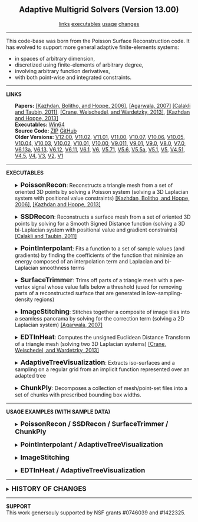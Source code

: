 <center><h2>Adaptive Multigrid Solvers (Version 13.00)</h2></center>
<center>
<a href="#LINKS">links</a>
<a href="#EXECUTABLES">executables</a>
<a href="#USAGE">usage</a>
<a href="#CHANGES">changes</a>
<!--
<a href="#SUPPORT">support</a>
-->
</center>
<hr>
This code-base was born from the Poisson Surface Reconstruction code. It has evolved to support more general adaptive finite-elements systems:
<UL>
<LI> in spaces of arbitrary dimension,
<LI> discretized using finite-elements of arbitrary degree,
<LI> involving arbitrary function derivatives,
<LI> with both point-wise and integrated constraints.
</UL>
<hr>
<a name="LINKS"><b>LINKS</b></a><br>
<ul>
<b>Papers:</b>
<a href="http://www.cs.jhu.edu/~misha/MyPapers/SGP06.pdf">[Kazhdan, Bolitho, and Hoppe, 2006]</a>,
<a href="http://www.agarwala.org/efficient_gdc/">[Agarwala, 2007]</A>
<a href="http://mesh.brown.edu/ssd/paper.html">[Calakli and Taubin, 2011]</a>,
<A HREF="https://www.cs.cmu.edu/~kmcrane/Projects/HeatMethod/">[Crane, Weischedel, and Wardetzky, 2013]</a>,
<a href="http://www.cs.jhu.edu/~misha/MyPapers/ToG13.pdf">[Kazhdan and Hoppe, 2013]</a>
<br>
<b>Executables: </b>
<a href="http://www.cs.jhu.edu/~misha/Code/PoissonRecon/Version13.00/AdaptiveSolvers.x64.zip">Win64</a><br>
<b>Source Code:</b>
<a href="http://www.cs.jhu.edu/~misha/Code/PoissonRecon/Version13.00/AdaptiveSolvers.zip">ZIP</a> <a href="https://github.com/mkazhdan/PoissonRecon">GitHub</a><br>
<b>Older Versions:</b>
<a href="http://www.cs.jhu.edu/~misha/Code/PoissonRecon/Version12.00/">V12.00</a>,
<a href="http://www.cs.jhu.edu/~misha/Code/PoissonRecon/Version11.02/">V11.02</a>,
<a href="http://www.cs.jhu.edu/~misha/Code/PoissonRecon/Version11.01/">V11.01</a>,
<a href="http://www.cs.jhu.edu/~misha/Code/PoissonRecon/Version11.00/">V11.00</a>,
<a href="http://www.cs.jhu.edu/~misha/Code/PoissonRecon/Version10.07/">V10.07</a>,
<a href="http://www.cs.jhu.edu/~misha/Code/PoissonRecon/Version10.06/">V10.06</a>,
<a href="http://www.cs.jhu.edu/~misha/Code/PoissonRecon/Version10.05/">V10.05</a>,
<a href="http://www.cs.jhu.edu/~misha/Code/PoissonRecon/Version10.04/">V10.04</a>,
<a href="http://www.cs.jhu.edu/~misha/Code/PoissonRecon/Version10.03/">V10.03</a>,
<a href="http://www.cs.jhu.edu/~misha/Code/PoissonRecon/Version10.02/">V10.02</a>,
<a href="http://www.cs.jhu.edu/~misha/Code/PoissonRecon/Version10.01/">V10.01</a>,
<a href="http://www.cs.jhu.edu/~misha/Code/PoissonRecon/Version10.00/">V10.00</a>,
<a href="http://www.cs.jhu.edu/~misha/Code/PoissonRecon/Version9.011/">V9.011</a>,
<a href="http://www.cs.jhu.edu/~misha/Code/PoissonRecon/Version9.01/">V9.01</a>,
<a href="http://www.cs.jhu.edu/~misha/Code/PoissonRecon/Version9.0/">V9.0</a>,
<a href="http://www.cs.jhu.edu/~misha/Code/PoissonRecon/Version8.0/">V8.0</a>,
<a href="http://www.cs.jhu.edu/~misha/Code/PoissonRecon/Version7.0/">V7.0</a>,
<a href="http://www.cs.jhu.edu/~misha/Code/PoissonRecon/Version6.13a/">V6.13a</a>,
<a href="http://www.cs.jhu.edu/~misha/Code/PoissonRecon/Version6.13/">V6.13</a>,
<a href="http://www.cs.jhu.edu/~misha/Code/PoissonRecon/Version6.12/">V6.12</a>,
<a href="http://www.cs.jhu.edu/~misha/Code/PoissonRecon/Version6.11/">V6.11</a>,
<a href="http://www.cs.jhu.edu/~misha/Code/PoissonRecon/Version6.1/">V6.1</a>,
<a href="http://www.cs.jhu.edu/~misha/Code/PoissonRecon/Version6/">V6</a>,
<a href="http://www.cs.jhu.edu/~misha/Code/PoissonRecon/Version5.71/">V5.71</a>,
<a href="http://www.cs.jhu.edu/~misha/Code/PoissonRecon/Version5.6/">V5.6</a>,
<a href="http://www.cs.jhu.edu/~misha/Code/PoissonRecon/Version5.5a/">V5.5a</a>,
<a href="http://www.cs.jhu.edu/~misha/Code/PoissonRecon/Version5.1/">V5.1</a>,
<a href="http://www.cs.jhu.edu/~misha/Code/PoissonRecon/Version5/">V5</a>,
<a href="http://www.cs.jhu.edu/~misha/Code/PoissonRecon/Version4.51/">V4.51</a>,
<a href="http://www.cs.jhu.edu/~misha/Code/PoissonRecon/Version4.5/">V4.5</a>,
<a href="http://www.cs.jhu.edu/~misha/Code/PoissonRecon/Version4/">V4</a>,
<a href="http://www.cs.jhu.edu/~misha/Code/PoissonRecon/Version3/">V3</a>,
<a href="http://www.cs.jhu.edu/~misha/Code/PoissonRecon/Version2/">V2</a>,
<a href="http://www.cs.jhu.edu/~misha/Code/PoissonRecon/Version1/">V1</a>
</ul>
<hr>
<a name="EXECUTABLES"><b>EXECUTABLES</b></a><br>
<ul>
<dl>
<DETAILS>
<SUMMARY>
<font size="+1"><b>PoissonRecon</b></font>:
Reconstructs a triangle mesh from a set of oriented 3D points by solving a Poisson system (solving a 3D Laplacian system with positional value constraints) <a href="http://www.cs.jhu.edu/~misha/MyPapers/SGP06.pdf">[Kazhdan, Bolitho, and Hoppe, 2006]</a>,
<a href="http://www.cs.jhu.edu/~misha/MyPapers/ToG13.pdf">[Kazhdan and Hoppe, 2013]</a>
</SUMMARY>
<dt><b>--in</b> &lt;<i>input points</i>&gt;
</dt><dd> This string is the name of the file from which the point set will be read.<br>
If the file extension is <i>.ply</i>, the file should be in
<a href="http://www.cc.gatech.edu/projects/large_models/ply.html">PLY</a> format, giving the list of oriented
vertices with the x-, y-, and z-coordinates of the positions encoded by the properties <i>x</i>, <i>y</i>, and
<i>z</i> and the x-, y-, and z-coordinates of the normals encoded by the properties <i>nx</i>, <i>ny</i>, and
<i>nz</i> .<br>
If the file extension is <i>.bnpts</i>, the file should be a binary file, consisting of blocks of 6 32-bit
floats: x-, y-, and z-coordinates of the point's position, followed by the x-, y-, and z-coordinates
of the point's normal. (No information about the number of oriented point samples should be specified.)<br>
Otherwise, the file should be an ascii file with groups of 6,
white space delimited, numbers: x-, y-, and z-coordinates of the point's position, followed
by the x-, y- and z-coordinates of the point's normal. (No information about the number of oriented point samples should be specified.)<br> 
</dd>

<dt>[<b>--envelope</b> &lt;<i>constraint envelope</i>&gt;]
</dt><dd> This string is the name of the file from which the constraint envelope will be read.<br>
The file should be a water-tight triangle mesh in
<a href="http://www.cc.gatech.edu/projects/large_models/ply.html">PLY</a> format, oriented so that the normals are pointing
in the direction that should be outside of the reconstructed surface.<br>

</dd><dt>[<b>--out</b> &lt;<i>output triangle mesh</i>&gt;]
</dt><dd> This string is the name of the file to which the triangle mesh will be written. 
The file is written in <a href="http://www.cc.gatech.edu/projects/large_models/ply.html">PLY</a> format.

</dd><dt>[<b>--tree</b> &lt;<i>output octree and coefficients</i>&gt;]
</dt><dd> This string is the name of the file to which the the octree and solution coefficients are to be written.

</dd><dt>[<b>--grid</b> &lt;<i>output grid</i>&gt;]
</dt><dd> This string is the name of the file to which the sampled implicit function will be written.
The file is written out in binary, with the first 4 bytes corresponding to the (integer) sampling resolution, 2^<i>d</i>,
and the next 4 x 2^<i>d</i> x 2^<i>d</i> x ... bytes corresponding to the (single precision) floating point values
of the implicit function.

</dd><dt>[<b>--degree</b> &lt;<i>B-spline degree</i>&gt;]
</dt><dd> This integer specifies the degree of the B-spline that is to be used to define the finite elements system.
Larger degrees support higher order approximations, but come at the cost of denser system matrices (incurring a cost in both space and time).<br>
The default value for this parameter is 2.

</dd><dt>[<b>--bType</b> &lt;<i>boundary type</i>&gt;]
</dt><dd> This integer specifies the boundary type for the finite elements. Valid values are:
<ul>
<li> <b>1</b>: Free boundary constraints
</li><li> <b>2</b>: Dirichlet boundary constraints
</li><li> <b>3</b>: Neumann boundary constraints
</li></ul>
The default value for this parameter is 3 (Neumann).

</dd><dt>[<b>--depth</b> &lt;<i>reconstruction depth</i>&gt;]
</dt><dd> This integer is the maximum depth of the tree that will be used for surface reconstruction.
Running at depth <i>d</i> corresponds to solving on a grid whose resolution is no larger than
2^<i>d</i> x 2^<i>d</i> x ... Note that since the reconstructor adapts the octree to the
sampling density, the specified reconstruction depth is only an upper bound.<br>
The default value for this parameter is 8.

</dd><dt>[<b>--width</b> &lt;<i>finest cell width</i>&gt;]
</dt><dd> This floating point value specifies the target width of the finest level octree cells.<br>
This parameter is ignored if the <B>--depth</B> is also specified.

</dd><dt>[<b>--scale</b> &lt;<i>scale factor</i>&gt;]
</dt><dd> This floating point value specifies the ratio between the diameter of the cube used for reconstruction
and the diameter of the samples' bounding cube.<br>
The default value is 1.1.

</dd><dt>[<b>--samplesPerNode</b> &lt;<i>minimum number of samples</i>&gt;]
</dt><dd> This floating point value specifies the minimum number of sample points that should fall within an
octree node as the octree construction is adapted to sampling density. For noise-free samples, small values
in the range [1.0 - 5.0] can be used. For more noisy samples, larger values in the range [15.0 - 20.0] may
be needed to provide a smoother, noise-reduced, reconstruction.<br>
The default value is 1.0.

</dd><dt>[<b>--pointWeight</b> &lt;<i>interpolation weight</i>&gt;]
</dt><dd> This floating point value specifies the importance that interpolation of the point samples
is given in the formulation of the screened Poisson equation.<br>
The results of the original (unscreened) Poisson Reconstruction can be obtained by setting this value to 0.<br>
The default value for this parameter is twice the B-spline degree.

</dd><dt>[<b>--iters</b> &lt;<i>Gauss-Seidel iterations per level</i>&gt;]
</dt><dd> This integer value specifies the number of Gauss-Seidel relaxations to be performed at each level of the octree hierarchy.<br>
The default value for this parameter is 8.

</dd><dt>[<b>--density</b>]
</dt><dd> Enabling this flag tells the reconstructor to output the estimated depth values of the iso-surface vertices.

</dd><dt>[<b>--normals</b>]
</dt><dd> Enabling this flag tells the reconstructor to output vertex normals, computed from the gradients of the implicit function.

</dd><dt>[<b>--colors</b>]
</dt><dd> Enabling this flag tells the reconstructor to read in color values with the input points and extrapolate those to the vertices of the output.

</dd><dt>[<b>--data</b> &lt;<i>pull factor</i>&gt;]
</dt><dd> If <B>--colors</B> is specified, this floating point value specifies the relative importance
of finer color estimates over lower ones.<BR>
The default value for this parameter is 32.

</dd><dt>[<b>--confidence</b> &lt;<i>normal confidence exponent</i>&gt;]
</dt><dd> This floating point value specifies the exponent to be applied to a point's confidence to adjust its weight. (A point's confidence is defined by the magnitude of its normal.)<BR>
The default value for this parameter is 0.

</dd><dt>[<b>--confidenceBias</b> &lt;<i>normal confidence bias exponent</i>&gt;]
</dt><dd> This floating point value specifies the exponent to be applied to a point's confidence to bias the resolution at which the sample contributes to the linear system. (Points with lower confidence are biased to contribute at coarser resolutions.)<BR>
The default value for this parameter is 0.

</dd><dt>[<b>--primalGrid</b>]
</dt><dd> Enabling this flag when outputing to a grid file has the reconstructor sample the implicit function at the corners of the grid, rather than the centers of the cells.

</dd><dt>[<b>--linearFit</b>]
</dt><dd> Enabling this flag has the reconstructor use linear interpolation to estimate the positions of iso-vertices.

</dd><dt>[<b>--polygonMesh</b>]
</dt><dd> Enabling this flag tells the reconstructor to output a polygon mesh (rather than triangulating the results of Marching Cubes).

</dd><dt>[<b>--tempDir</b> &lt;<i>temporary output directory</i>&gt;]
</dt><dd> This string is the name of the directory to which temporary files will be written.

</dd><dt>[<b>--threads</b> &lt;<i>number of processing threads</i>&gt;]
</dt><dd> This integer specifies the number of threads across which the algorithm should be parallelized.<br>
The default value for this parameter is equal to the numer of (virtual) processors on the executing  machine.

</dd><dt>[<b>--maxMemory</b> &lt;<i>maximum memory usage (in GB)</i>&gt;]
</dt><dd> If positive, this integer value specifies the peak memory utilization for running the reconstruction code (forcing the execution to terminate if the limit is exceeded).

</dd><dt>[<b>--performance</b>]
</dt><dd> Enabling this flag provides running time and peak memory usage at the end of the execution.

</dd><dt>[<b>--verbose</b>]
</dt><dd> Enabling this flag provides a more verbose description of the running times and memory usages of individual components of the surface reconstructor.

</dd>
</DETAILS>
</dl>
</ul>


<ul>
<dl>
<DETAILS>
<SUMMARY>
<font size="+1"><b>SSDRecon</b></font>:
Reconstructs a surface mesh from a set of oriented 3D points by solving for a Smooth Signed Distance function (solving a 3D bi-Laplacian system with positional value and gradient constraints) <a href="http://mesh.brown.edu/ssd/paper.html">[Calakli and Taubin, 2011]</a>
</SUMMARY>
<dt><b>--in</b> &lt;<i>input points</i>&gt;
</dt><dd> This string is the name of the file from which the point set will be read.<br>
If the file extension is <i>.ply</i>, the file should be in
<a href="http://www.cc.gatech.edu/projects/large_models/ply.html">PLY</a> format, giving the list of oriented
vertices with the x-, y-, and z-coordinates of the positions encoded by the properties <i>x</i>, <i>y</i>, and
<i>z</i> and the x-, y-, and z-coordinates of the normals encoded by the properties <i>nx</i>, <i>ny</i>, and
<i>nz</i> .<br>
If the file extension is <i>.bnpts</i>, the file should be a binary file, consisting of blocks of 6 32-bit
floats: x-, y-, and z-coordinates of the point's position, followed by the x-, y-, and z-coordinates
of the point's normal. (No information about the number of oriented point samples should be specified.)<br>
Otherwise, the file should be an ascii file with groups of 6,
white space delimited, numbers: x-, y-, and z-coordinates of the point's position, followed
by the x-, y- and z-coordinates of the point's normal. (No information about the number of oriented point samples should be specified.)<br> 

</dd><dt>[<b>--out</b> &lt;<i>output triangle mesh</i>&gt;]
</dt><dd> This string is the name of the file to which the triangle mesh will be written. 
The file is written in <a href="http://www.cc.gatech.edu/projects/large_models/ply.html">PLY</a> format.

</dd><dt>[<b>--tree</b> &lt;<i>output octree and coefficients</i>&gt;]
</dt><dd> This string is the name of the file to which the the octree and solution coefficients are to be written.

</dd><dt>[<b>--grid</b> &lt;<i>output grid</i>&gt;]
</dt><dd> This string is the name of the file to which the sampled implicit function will be written.
The file is wrtten out in binary, with the first 4 bytes corresponding to the (integer) sampling resolution, 2^<i>d</i>,
and the next 4 x 2^<i>d</i> x 2^<i>d</i> x ... bytes corresponding to the (single precision) floating point values
of the implicit function.

</dd><dt>[<b>--degree</b> &lt;<i>B-spline degree</i>&gt;]
</dt><dd> This integer specifies the degree of the B-spline that is to be used to define the finite elements system.
Larger degrees support higher order approximations, but come at the cost of denser system matrices (incurring a cost in both space and time).<br>
The default value for this parameter is 2.

</dd><dt>[<b>--depth</b> &lt;<i>reconstruction depth</i>&gt;]
</dt><dd> This integer is the maximum depth of the tree that will be used for surface reconstruction.
Running at depth <i>d</i> corresponds to solving on a grid whose resolution is no larger than
2^<i>d</i> x 2^<i>d</i> x ... Note that since the reconstructor adapts the octree to the
sampling density, the specified reconstruction depth is only an upper bound.<br>
The default value for this parameter is 8.

</dd><dt>[<b>--width</b> &lt;<i>finest cell width</i>&gt;]
</dt><dd> This floating point value specifies the target width of the finest level octree cells.<br>
This parameter is ignored if the <B>--depth</B> is also specified.

</dd><dt>[<b>--scale</b> &lt;<i>scale factor</i>&gt;]
</dt><dd> This floating point value specifies the ratio between the diameter of the cube used for reconstruction
and the diameter of the samples' bounding cube.<br>
The default value is 1.1.

</dd><dt>[<b>--samplesPerNode</b> &lt;<i>minimum number of samples</i>&gt;]
</dt><dd> This floating point value specifies the minimum number of sample points that should fall within an
octree node as the octree construction is adapted to sampling density. For noise-free samples, small values
in the range [1.0 - 5.0] can be used. For more noisy samples, larger values in the range [15.0 - 20.0] may
be needed to provide a smoother, noise-reduced, reconstruction.<br>
The default value is 1.0.

</dd><dt>[<b>--valueWeight</b> &lt;<i>zero-crossing interpolation weight</i>&gt;]
</dt><dd> This floating point value specifies the importance that interpolation of the point samples
is given in the formulation of the screened Smoothed Signed Distance Reconstruction.<br>
The default value for this parameter is 1.

</dd><dt>[<b>--gradientWeight</b> &lt;<i>normal interpolation weight</i>&gt;]
</dt><dd> This floating point value specifies the importance that interpolation of the points' normals
is given in the formulation of the screened Smoothed Signed Distance Reconstruction.<br>
The default value for this parameter is 1.

</dd><dt>[<b>--biLapWeight</b> &lt;<i>bi-Laplacian weight weight</i>&gt;]
</dt><dd> This floating point value specifies the importance that the bi-Laplacian regularization
is given in the formulation of the screened Smoothed Signed Distance Reconstruction.<br>
The default value for this parameter is 1.

</dd><dt>[<b>--iters</b> &lt;<i>GS iters</i>&gt;]
</dt><dd> This integer value specifies the number of Gauss-Seidel relaxations to be performed at each level of the hiearchy.<br>
The default value for this parameter is 8.

</dd><dt>[<b>--density</b>]
</dt><dd> Enabling this flag tells the reconstructor to output the estimated depth values of the iso-surface vertices.

</dd><dt>[<b>--normals</b>]
</dt><dd> Enabling this flag tells the reconstructor to output vertex normals, computed from the gradients of the implicit function.

</dd><dt>[<b>--colors</b>]
</dt><dd> Enabling this flag tells the reconstructor to read in color values with the input points and extrapolate those to the vertices of the output.

</dd><dt>[<b>--data</b> &lt;<i>pull factor</i>&gt;]
</dt><dd> If <B>--colors</B> is specified, this floating point value specifies the relative importance
of finer color estimates over lower ones.<BR>
The default value for this parameter is 32.

</dd><dt>[<b>--confidence</b> &lt;<i>normal confidence exponent</i>&gt;]
</dt><dd> This floating point value specifies the exponent to be applied to a point's confidence to adjust its weight. (A point's confidence is defined by the magnitude of its normal.)<BR>
The default value for this parameter is 0.

</dd><dt>[<b>--confidenceBias</b> &lt;<i>normal confidence bias exponent</i>&gt;]
</dt><dd> This floating point value specifies the exponent to be applied to a point's confidence to bias the resolution at which the sample contributes to the linear system. (Points with lower confidence are biased to contribute at coarser resolutions.)<BR>
The default value for this parameter is 0.

</dd><dt>[<b>--primalGrid</b>]
</dt><dd> Enabling this flag when outputing to a grid file has the reconstructor sample the implicit function at the corners of the grid, rather than the centers of the cells.

</dd><dt>[<b>--nonLinearFit</b>]
</dt><dd> Enabling this flag has the reconstructor use quadratic interpolation to estimate the positions of iso-vertices.

</dd><dt>[<b>--polygonMesh</b>]
</dt><dd> Enabling this flag tells the reconstructor to output a polygon mesh (rather than triangulating the results of Marching Cubes).

</dd><dt>[<b>--tempDir</b> &lt;<i>temporary output directory</i>&gt;]
</dt><dd> This string is the name of the directory to which temporary files will be written.

</dd><dt>[<b>--threads</b> &lt;<i>number of processing threads</i>&gt;]
</dt><dd> This integer specifies the number of threads across which the algorithm should be parallelized.<br>
The default value for this parameter is equal to the numer of (virtual) processors on the executing  machine.

</dd><dt>[<b>--maxMemory</b> &lt;<i>maximum memory usage (in GB)</i>&gt;]
</dt><dd> If positive, this integer value specifies the peak memory utilization for running the reconstruction code (forcing the execution to terminate if the limit is exceeded).

</dd><dt>[<b>--performance</b>]
</dt><dd> Enabling this flag provides running time and peak memory usage at the end of the execution.

</dd><dt>[<b>--verbose</b>]
</dt><dd> Enabling this flag provides a more verbose description of the running times and memory usages of
individual components of the surface reconstructor.

</dd>
</DETAILS>
</dl>
</ul>


<ul>
<dl>
<DETAILS>
<SUMMARY>
<font size="+1"><b>PointInterpolant</b></font>:
Fits a function to a set of sample values (and gradients) by finding the coefficients of the function that minimize an energy composed of an interpolation term and Laplacian and bi-Laplacian smoothness terms
</SUMMARY>

<dt><b>--in</b> &lt;<i>input sample positions and values</i>&gt;</dt>
<dd> This string is the name of the file from which the positions and values will be read.<br>
The file should be an ascii file with groups of <I>Dim</I>+1 or 2*<I>Dim</I>+1 (depending on whether gradients are provided or note)
white space delimited, numbers: the coordinates of the point's position, followed by the value at that point (and gradient).<br>
No information about the number of samples should be specified.</dd>

<dt>[<b>--dim</b> &lt;<i>dimension of the samples</i>&gt;]</dt>
<dd> This integerl value is the dimension of the samples.<BR>
The default value is 2.<br></dd>

<dt>[<b>--tree</b> &lt;<i>output octree and coefficients</i>&gt;]</dt>
<dd> This string is the name of the file to which the the octree and function coefficients are to be written.</dd>

<dt>[<b>--grid</b> &lt;<i>output grid</i>&gt;]</dt>
<dd> This string is the name of the file to which the sampled implicit function will be written.
The file is wrtten out in binary, with the first 4 bytes corresponding to the (integer) sampling resolution, 2^<i>d</i>,
and the next 4 x 2^<i>d</i> x 2^<i>d</i> x ... bytes corresponding to the (single precision) floating point values
of the implicit function.</dd>

<dt>[<b>--degree</b> &lt;<i>B-spline degree</i>&gt;]</dt>
<dd> This integer specifies the degree of the B-spline that is to be used to define the finite elements system.
Larger degrees support higher order approximations, but come at the cost of denser system matrices (incurring a cost in both space and time).<br>
The default value for this parameter is 2.</dt>

<dt>[<b>--bType</b> &lt;<i>boundary type</i>&gt;]</dt>
<dd> This integer specifies the boundary type for the finite elements. Valid values are:
<ul>
<li> <b>1</b>: Free boundary constraints</li>
<li> <b>2</b>: Dirichlet boundary constraints</li>
<li> <b>3</b>: Neumann boundary constraints</li>
</ul>
The default value for this parameter is 1 (free).

<dt>[<b>--depth</b> &lt;<i>reconstruction depth</i>&gt;]</dt>
<dd> This integer is the maximum depth of the tree that will be used for surface reconstruction.
Running at depth <i>d</i> corresponds to solving on a grid whose resolution is no larger than
2^<i>d</i> x 2^<i>d</i> x ... Note that since the reconstructor adapts the octree to the
sampling density, the specified reconstruction depth is only an upper bound.<br>
The default value for this parameter is 8.</dd>

<dt>[<b>--width</b> &lt;<i>finest cell width</i>&gt;]</dt>
<dd> This floating point value specifies the target width of the finest level octree cells.<br>
This parameter is ignored if the <B>--depth</B> is also specified.</dd>

<dt>[<b>--scale</b> &lt;<i>scale factor</i>&gt;]</dt>
<dd> This floating point value specifies the ratio between the diameter of the cube used for reconstruction
and the diameter of the samples' bounding cube.<br>
The default value is 1.1.</dd>

<dt>[<b>--valueWeight</b> &lt;<i>value interpolation weight</i>&gt;]</dt>
<dd> This floating point value specifies the importance that interpolation of the samples' values
is given in the fitting of the function.<br>
The default value for this parameter is 1000.</dd>

<dt>[<b>--gradientWeight</b> &lt;<i>gradient interpolation weight</i>&gt;]</dt>
<dd> This floating point value specifies the importance that interpolation of the samples' gradients
is given in the fitting of the function.<br>
The default value for this parameter is 1.<BR>
This value is ignored unless gradient interpolation is specified.</dd>

<dt>[<b>--lapWeight</b> &lt;<i>Laplacian weight</i>&gt;]</dt>
<dd> This floating point value specifies the importance that Laplacian regularization
is given in the fitting of the function.<br>
The default value for this parameter is 0.</dd>

<dt>[<b>--biLapWeight</b> &lt;<i>bi-Laplacian weight</i>&gt;]</dt>
<dd> This floating point value specifies the importance that bi-Laplacian regularization
is given in the fitting of the function.<br>
The default value for this parameter is 1.</dd>

<dt>[<b>--iters</b> &lt;<i>GS iters</i>&gt;]</dt>
<dd> This integer value specifies the number of Gauss-Seidel relaxations to be performed at each level of the hiearchy.<br>
The default value for this parameter is 8.</dd>

<dt>[<b>--useGradients</b>]</dt>
<dd> Enabling this flag indicates that the input file contains gradients as well as sample values.</dd>

<dt>[<b>--performance</b>]</dt>
<dd> Enabling this flag provides running time and peak memory usage at the end of the execution.</dd>

<dt>[<b>--verbose</b>]</dt>
<dd> Enabling this flag provides a more verbose description of the running times and memory usages of
individual components of the surface reconstructor.</dd>

</DETAILS>
</dl>
</ul>


<ul>
<dl>
<DETAILS>
<SUMMARY>
<font size="+1"><b>SurfaceTrimmer</b></font>:
Trims off parts of a triangle mesh with a per-vertex signal whose value falls below a threshold (used for removing parts of a reconstructed surface that are generated in low-sampling-density regions)
</SUMMARY>
<dt><b>--in</b> &lt;<i>input triangle mesh</i>&gt;
</dt><dd> This string is the name of the file from which the triangle mesh will be read. 
The file is read in <a href="http://www.cc.gatech.edu/projects/large_models/ply.html">PLY</a> format and it is assumed that the vertices have a <i>value</i> field which stores the signal's value. (When run with <b>--density</b> flag, the reconstructor will output this field with the mesh vertices.)

</dd><dt><b>--trim</b> &lt;<i>trimming value</i>&gt;
</dt><dd> This floating point values specifies the value for mesh trimming. The subset of the mesh with signal value less than the trim value is discarded.

</dd><dt>[<b>--out</b> &lt;<i>output triangle mesh</i>&gt;]
</dt><dd> This string is the name of the file to which the triangle mesh will be written. 
The file is written in <a href="http://www.cc.gatech.edu/projects/large_models/ply.html">PLY</a> format.

</dd><dt>[<b>--smooth</b> &lt;<i>smoothing iterations</i>&gt;]
</dt><dd> This integer values the number of umbrella smoothing operations to perform on the signal before trimming.<br>
The default value is 5.

</dd><dt>[<b>--aRatio</b> &lt;<i>island area ratio</i>&gt;]
</dt><dd> This floating point value specifies the area ratio that defines a disconnected component as an "island". Connected components whose area, relative to the total area of the mesh, are smaller than this value will be merged into the output surface to close small holes, and will be discarded from the output surface to remove small disconnected components.<br>
The default value 0.001.

</dd><dt>[<b>--polygonMesh</b>]
</dt><dd> Enabling this flag tells the trimmer to output a polygon mesh (rather than triangulating the trimming results).

</dd><dt>[<b>--verbose</b>]
</dt><dd> Enabling this flag provides a more verbose description of the running times and memory usages of individual components of the surface reconstructor.

</dd>
</DETAILS>
</dl>
</ul>


<ul>
<dl>
<DETAILS>
<SUMMARY>
<font size="+1"><b>ImageStitching</b></font>:
Stitches together a composite of image tiles into a seamless panorama by solving for the correction term (solving a 2D Laplacian system) <a href="http://www.agarwala.org/efficient_gdc/">[Agarwala, 2007]</A>
</SUMMARY>
<dt><b>--in</b> &lt;<i>input composite image</i>&gt; &lt;<i>input label image</i>&gt;
</dt><dd> This pair of strings give the name of the composite image file and the associated label file.<BR>
All pixels in the composite that come from the same source should be assigned the same color in the label file.<BR>
PNG and JPG files are supported (though only PNG should be used for the label file as it is lossless).

</dd><dt>[<b>--out</b> &lt;<i>output image</i>&gt;]
</dt><dd> This string is the name of the file to which the stitched image will be written.<BR>
PNG and JPG files are supported.

</dd><dt>[<b>--degree</b> &lt;<i>B-spline degree</i>&gt;]
</dt><dd> This integer specifies the degree of the B-spline that is to be used to define the finite elements system.
Larger degrees support higher order approximations, but come at the cost of denser system matrices (incurring a cost in both space and time).<br>
The default value for this parameter is 1.

</dd><dt>[<b>--wScl</b> &lt;<i>successive under-relaxation scale</i>&gt;]
</dt><dd> This floating point value specifies the scale for the adapted successive under-relaxation used to remove ringing.<br>
The default value 0.125.

</dd><dt>[<b>--wExp</b> &lt;<i>successive under-relaxation exponent</i>&gt;]
</dt><dd> This floating point value specifies the exponent for the adapted successive under-relaxation used to remove ringing.<br>
The default value 6.

</dd><dt>[<b>--iters</b> &lt;<i>GS iters</i>&gt;]
</dt><dd> This integer value specifies the number of Gauss-Seidel relaxations to be performed at each level of the hiearchy.<br>
The default value for this parameter is 8.

</dd><dt>[<b>--threads</b> &lt;<i>number of processing threads</i>&gt;]
</dt><dd> This integer specifies the number of threads across which the algorithm should be parallelized.<br>
The default value for this parameter is equal to the numer of (virtual) processors on the executing  machine.

</dd><dt>[<b>--maxMemory</b> &lt;<i>maximum memory usage (in GB)</i>&gt;]
</dt><dd> If positive, this integer value specifies the peak memory utilization for running the code (forcing the execution to terminate if the limit is exceeded).

</dd><dt>[<b>--performance</b>]
</dt><dd> Enabling this flag provides running time and peak memory usage at the end of the execution.

</dd><dt>[<b>--verbose</b>]
</dt><dd> Enabling this flag provides a more verbose description of the running times and memory usages of
individual components of the image stitcher.

</dd>
</DETAILS>
</dl>
</ul>


<ul>
<dl>
<DETAILS>
<SUMMARY>
<font size="+1"><b>EDTInHeat</b></font>:
Computes the unsigned Euclidean Distance Transform of a triangle mesh (solving two 3D Laplacian systems) <A HREF="https://www.cs.cmu.edu/~kmcrane/Projects/HeatMethod/">[Crane, Weischedel, and Wardetzky, 2013]</A>
</SUMMARY>
<dt><b>--in</b> &lt;<i>input mesh</i>&gt;
</dt><dd> This string is the name of the file from which the triangle mesh will be read. 
The file is assumed to be in <a href="http://www.cc.gatech.edu/projects/large_models/ply.html">PLY</a> format.

</dd><dt>[<b>--out</b> &lt;<i>output octree and coefficients</i>&gt;]
</dt><dd> This string is the name of the file to which the the octree and solution coefficients are to be written.

</dd><dt>[<b>--degree</b> &lt;<i>B-spline degree</i>&gt;]
</dt><dd> This integer specifies the degree of the B-spline that is to be used to define the finite elements system.
Larger degrees support higher order approximations, but come at the cost of denser system matrices (incurring a cost in both space and time).<br>
The default value for this parameter is 1.

</dd><dt>[<b>--depth</b> &lt;<i>edt depth</i>&gt;]
</dt><dd> This integer is the maximum depth of the tree that will be used for computing the Euclidean Distance Transform.
Running at depth <i>d</i> corresponds to solving on a grid whose resolution is no larger than
2^<i>d</i> x 2^<i>d</i> x ...<br>
The default value for this parameter is 8.

</dd><dt>[<b>--scale</b> &lt;<i>scale factor</i>&gt;]
</dt><dd> This floating point value specifies the ratio between the diameter of the cube used for computing the EDT
and the diameter of the mesh's bounding cube.<br>
The default value is 2.

</dd><dt>[<b>--diffusion</b> &lt;<i>diffusion time</i>&gt;]
</dt><dd> This floating point value specifies the time-scale for the initial heat diffusion.<BR>
The default value is 0.0005.

</dd><dt>[<b>--valueWeight</b> &lt;<i>zero-crossing interpolation weight</i>&gt;]
</dt><dd> This floating point value specifies the importance that the EDT evaluate to zero at points on the input mesh is given.<br>
The default value for this parameter is 0.01.

</dd><dt>[<b>--wScl</b> &lt;<i>successive under-relaxation scale</i>&gt;]
</dt><dd> This floating point value specifies the scale for the adapted successive under-relaxation used to remove ringing.<br>
The default value 0.125.

</dd><dt>[<b>--wExp</b> &lt;<i>successive under-relaxation exponent</i>&gt;]
</dt><dd> This floating point value specifies the exponent for the adapted successive under-relaxation used to remove ringing.<br>
The default value 6.

</dd><dt>[<b>--iters</b> &lt;<i>GS iters</i>&gt;]
</dt><dd> This integer value specifies the number of Gauss-Seidel relaxations to be performed at each level of the hiearchy.<br>
The default value for this parameter is 8.

</dd><dt>[<b>--threads</b> &lt;<i>number of processing threads</i>&gt;]
</dt><dd> This integer specifies the number of threads across which the algorithm should be parallelized.<br>
The default value for this parameter is equal to the numer of (virtual) processors on the executing  machine.

</dd><dt>[<b>--maxMemory</b> &lt;<i>maximum memory usage (in GB)</i>&gt;]
</dt><dd> If positive, this integer value specifies the peak memory utilization for running the code (forcing the execution to terminate if the limit is exceeded).

</dd><dt>[<b>--performance</b>]
</dt><dd> Enabling this flag provides running time and peak memory usage at the end of the execution.

</dd><dt>[<b>--verbose</b>]
</dt><dd> Enabling this flag provides a more verbose description of the running times and memory usages of individual components of the EDT computation.

</dd>
</DETAILS>
</dl>
</ul>


<ul>
<dl>
<DETAILS>
<SUMMARY>
<font size="+1"><b>AdaptiveTreeVisualization</b></font>:
Extracts iso-surfaces and a sampling on a regular grid from an implicit function represented over an adapted tree
</SUMMARY>
<dt><b>--in</b> &lt;<i>input tree and coefficients</i>&gt;
</dt><dd> This string is the name of the file from which the tree and implicit functions coefficients are to be read.</dd>

<dt>[<b>--samples</b> &lt;<i>input sample positions</i>&gt;]</dt>
<dd> This string is the name of the file from which sampling positions are to be read.<BR>
The file should be an ascii file with groups of <I>Dim</I> white space delimited, numbers giving the coordinates of the sampling  points' position.<br>
No information about the number of samples should be specified.</dd>
</dd>

<dt>[<b>--grid</b> &lt;<i>output value grid</i>&gt;]
</dt><dd> This string is the name of the file to which the sampling of the implicit along a regular grid will be written.<BR>
The file is written out in binary, with the first 4 bytes corresponding to the (integer) sampling resolution, <i>R</i>,
and the next 4 x <I>R</I>^<i>D</i> bytes corresponding to the (single precision) floating point values of the implicit function. (Here, <i>D</I> is the dimension.)

</dd><dt>[<b>--primalGrid</b>]
</dt><dd> Enabling this flag when outputing a grid file samples the implicit function at the corners of the grid, rather than the centers of the cells.


</dd><dt>[<b>--mesh</b> &lt;<i>output triangle mesh</i>&gt;]
</dt><dd> This string is the name of the file to which the triangle mesh will be written. 
The file is written in <a href="http://www.cc.gatech.edu/projects/large_models/ply.html">PLY</a> format.<BR>
This is only supported for dimension 3.

</dd><dt>[<b>--iso</b> &lt;<i>iso-value for mesh extraction</i>&gt;]
</dt><dd> This floating point value specifies the iso-value at which the implicit surface is to be extracted.<br>
The default value is 0.

</dd><dt>[<b>--nonLinearFit</b>]
</dt><dd> Enabling this flag has the reconstructor use quadratic interpolation to estimate the positions of iso-vertices.

</dd><dt>[<b>--polygonMesh</b>]
</dt><dd> Enabling this flag tells the reconstructor to output a polygon mesh (rather than triangulating the results of Marching Cubes).

</dd><dt>[<b>--flip</b>]
</dt><dd> Enabling this flag flips the orientations of the output triangles.

</dd><dt>[<b>--threads</b> &lt;<i>number of processing threads</i>&gt;]
</dt><dd> This integer specifies the number of threads across which the algorithm should be parallelized.<br>
The default value for this parameter is equal to the numer of (virtual) processors on the executing  machine.

</dd><dt>[<b>--verbose</b>]
</dt><dd> Enabling this flag provides a more verbose description of the running times and memory usages of
individual components of the visualizer.

</dd>
</DETAILS>
</dl>
</ul>

<ul>
<dl>
<DETAILS>
<SUMMARY>
<font size="+1"><b>ChunkPly</b></font>:
Decomposes a collection of mesh/point-set files into a set of chunks with prescribed bounding box widths.
</SUMMARY>
<dt><b>--in</b> &lt;<i>input geometry file count, geometry file #1, geometry file #2, ...</i>&gt;
</dt><dd> These white-space separated strings give the number of geometry files (containing representing either a point cloud in 3D or a mesh) and the names of the individual files.

</dd><dt>[<b>--out</b> &lt;<i>output ply file name/header</i>&gt;]
</dt><dd> This string is the name of the file/header to which the chunks should be written. If the width of the chunk is <I>W</I>, the file containing the geometry inside the cube [<I>W</I>&middot;<i>i</I>,<i>W</i>&middot;(<i>i+1</i>)</I>]&times;[<I>W</I>&middot;<i>j</I>,<i>W</i>&middot;(<i>j+1</i>)</I>]&times;[<I>W</I>&middot;<i>k</I>,<i>W</i>&middot;(<i>k+1</i>)</I>]</I> will be named <I>&lt;output header&gt;.i.j.k.ply</i>.

</dd><dt>[<b>--width &lt;<i>chunk width</i>&gt;</b>]
</dt><dd> This floating point value specifies the width of the cubes used for chunking.<BR>
The default value for this parameter is <i>-1</i>, indicating that the input should be written to a single ouput. (In this case the value of the <i>--out</i> parameter is the name of the single file to which the output is written.

</dd><dt>[<b>--radius &lt;<i>padding radius</i>&gt;</b>]
</dt><dd> This floating point value specifies the size of the padding region used, as a fraction of the total width of the cube.<BR>
The default value for this parameter is <i>0</i>, indicating that no padding should be used.

</dd><dt>[<b>--noNormals</b>]
</dt><dd> Enabling this flag lets the chunking code know that, in the case that the input is a point cloud in raw ASCII/binary format, the points do not have normals associated with them..

</dd><dt>[<b>--colors</b>]
</dt><dd> Enabling this flag lets the chunking code know that, in the case that the input is a point cloud in raw ASCII/binary format, the points have color associatd with them.

</dd><dt>[<b>--values</b>]
</dt><dd> Enabling this flag lets the chunking code know that, in the case that the input is a point cloud in raw ASCII/binary format, the points have scalar values associated with them.

</dd><dt>[<b>--verbose</b>]
</dt><dd> Enabling this flag provides a more verbose description of the running times and memory usages of
individual components of the visualizer.

</dd>
</DETAILS>
</dl>
</ul>

<hr>
<a name="USAGE"><b>USAGE EXAMPLES (WITH SAMPLE DATA)</b></a><br>

<ul>
<dl>
<DETAILS>
<SUMMARY>
<font size="+1"><b>PoissonRecon / SSDRecon / SurfaceTrimmer / ChunkPly</b></font>
</SUMMARY>
For testing purposes, three point sets are provided:
<ol>

<li> <a href="http://www.cs.jhu.edu/~misha/Code/PoissonRecon/horse.npts"><b>Horse</b></a>:
A set of 100,000 oriented point samples (represented in ASCII format) was obtained by sampling a virtual horse model with a sampling density proportional to curvature, giving a set of non-uniformly distributed points.<br>
The surface of the model can be reconstructed by calling the either Poisson surface reconstructor:
<blockquote><code>% PoissonRecon --in horse.npts --out horse.ply --depth 10</code></blockquote>
or the SSD surface reconstructor
<blockquote><code>% SSDRecon --in horse.npts --out horse.ply --depth 10</code></blockquote>
</li>

<li> <a href="http://www.cs.jhu.edu/~misha/Code/PoissonRecon/bunny.points.ply"><b>Bunny</b></a>:
A set of 362,271 oriented point samples (represented in PLY format) was obtained by merging the data from the original Stanford Bunny
<a href="ftp://graphics.stanford.edu/pub/3Dscanrep/bunny.tar.gz">range scans</a>. The orientation of the sample points was estimated
using the connectivity information within individual range scans.<br>
The original (unscreened) Poisson reconstruction can be obtained by setting the point interpolation weight to zero:
<blockquote><code>% PoissonRecon --in bunny.points.ply --out bunny.ply --depth 10 --pointWeight 0</code></blockquote>
By default, the Poisson surface reconstructor uses degree-2 B-splines. A more efficient reconstruction can be obtained using degree-1 B-splines:
<blockquote><code>% PoissonRecon --in bunny.points.ply --out bunny.ply --depth 10 --pointWeight 0 --degree 1</code></blockquote>
(The SSD reconstructor requires B-splines of degree at least 2 since second derivatives are required to formulate the bi-Laplacian energy.)
</li>

<li> <a href="http://www.cs.jhu.edu/~misha/Code/PoissonRecon/eagle.points.ply"><b>Eagle</b></a>:
A set of 796,825 oriented point samples with color (represented in PLY format) was obtained in the EPFL <a href="http://lgg.epfl.ch/statues.php">Scanning 3D Statues from Photos</a> course.<br>
A reconstruction of the eagle that extrapolates the color values from the input samples can be obtained by calling:
<blockquote><code>% PoissonRecon --in eagle.points.ply --out eagle.pr.color.ply --depth 10 --colors</code></blockquote>
using the <b>--colors</b> flag to indicate that color extrapolation should be used.<BR>
A reconstruction of the eagle that does not close up the holes can be obtained by first calling:
<blockquote><code>% SSDRecon --in eagle.points.ply --out eagle.ssd.color.ply --depth 10 --colors --density</code></blockquote>
using the <b>--density</b> flag to indicate that density estimates should be output with the vertices of the mesh, and then calling:
<blockquote><code>% SurfaceTrimmer --in eagle.ssd.color.ply --out eagle.ssd.color.trimmed.ply --trim 7</code></blockquote>
to remove all subsets of the surface where the sampling density corresponds to a depth smaller than 7.<BR>
This reconstruction can be chunked into cubes of size 4&times;4&times;4 by calling:
<blockquote><code>% ChunkPly --in eagle.ssd.color.trimmed.ply --out eagle.ssd.color.trimmed.chnks --width 4</code></blockquote>
which partitions the reconstruction into 11 pieces.

<li> <a href="http://www.cs.jhu.edu/~misha/Code/PoissonRecon/torso.zip"><b>Torso</b></a>:
A set of 3,488,432 (torso.points.ply) and an envelope (torso.envelope.ply).<br>
A reconstruction of the torso that constrains the reconstruction to be contained within the envelope can be obtained by calling:
<blockquote><code>% PoissonRecon --in torso.points.ply --envelope torso.envelope.ply --out torso.pr.ply --depth 10</code></blockquote>
using the <b>--envelope</b> flag to specify the water-tight mesh constraining the reconstruction.<BR>
</li>

</ol>

</DETAILS>
</dl>
</ul>

<ul>
<dl>
<DETAILS>
<SUMMARY>
<font size="+1"><b>PointInterpolant / AdaptiveTreeVisualization</b></font>
</SUMMARY>
For testing purposes, a pair of point-sets is provided:
<ol>

<li> <a href="http://www.cs.jhu.edu/~misha/Code/PoissonRecon/quadratic.2D.fitting.samples"><b>fitting samples</b></a>:
A set of 1000 random 2D samples from within the square [-1,1,]x[-1,1] along with the evaluation of the quadratic <i>f(x,y)=x*x+y*y</i> at each sample point (represented in ASCII format).
<LI> <a href="http://www.cs.jhu.edu/~misha/Code/PoissonRecon/quadratic.2D.evaluation.samples"><b>evaluation samples</b></a>:
A set of 4 2D positions at which the fit function is to be evaluated (represented in ASCII format).
</ol>

The function fitting the input samples can be by calling the point interpolant:
<blockquote><code>% PointInterpolant --in quadratic.2D.fitting.samples --tree quadratic.2D.tree --dim 2</code></blockquote>
Then, the reconstructed function can be evaluated at the evaluation samples by calling the adaptive tree visualization:
<blockquote><code>% AdaptiveTreeVisualization --in quadratic.2D.tree --samples quadratic.2D.evaluation.samples</code></blockquote>
This will output the evaluation positions and values:
<blockquote><CODE>0 0 1.33836e-05</CODE></blockquote>
<blockquote><CODE>0.5 0 0.25001</CODE></blockquote>
<blockquote><CODE>0.5 0.5 0.500006</CODE></blockquote>
<blockquote><CODE>2 2 nan</CODE></blockquote>
Note that because the (last) evaluation position (2,2) is outside the bounding box of the fitting samples, the function cannot be evaluated at this point and a value of "nan" is output.
</DETAILS>
</dl>
</ul>

<ul>
<dl>
<DETAILS>
<SUMMARY>
<font size="+1"><b>ImageStitching</b></font>
</SUMMARY>
For testing purposes, two panoramas are provided: <a href="http://www.cs.jhu.edu/~misha/Code/PoissonRecon/Jaffa.zip"><b>Jaffa</b></a> (23794 x 9492 pixels) and <a href="http://www.cs.jhu.edu/~misha/Code/PoissonRecon/OldRag.zip"><b>OldRag</b></a> (87722 x 12501 pixels).

A seamless panorama can be obtained by running:
<blockquote><code>% ImageSitching --in pixels.png labels.png --out out.png</code></blockquote>

</DETAILS>
</dl>
</ul>


<ul>
<dl>
<DETAILS>
<SUMMARY>
<font size="+1"><b>EDTInHeat / AdaptiveTreeVisualization</b></font>
</SUMMARY>
The Euclidean Distance Tranform of the reconstructed horse can be obtained by running:
<blockquote><code>% EDTInHeat --in horse.ply --out horse.edt --depth 9</code></blockquote>
Then, the visualization code can be used to extract iso-surfaces from the implicit function.<BR>
To obtain a visualization near the input surface, use an iso-value close to zero:
<blockquote><code>% AdaptiveTreeVisualization.exe --in horse.edt --mesh horse_0.01_.ply --iso 0.01 --flip</code></blockquote>
(By default, the surface is aligned so that the outward facing normal aligns with the negative gradient. Hence, specifying the <CODE>--flip</CODE> flag is used to re-orient the surface.)<BR>
To obtain a visualization closer to the boundary of the bounding box, use an iso-value close to zero:
<blockquote><code>% AdaptiveTreeVisualization.exe --in horse.edt --mesh horse_0.25_.ply --iso 0.25 --flip</code></blockquote>
(Since the default <CODE>--scale</CODE> is 2, a value of 0.25 should still give a surface that is contained within the bounding box.)<BR>
To obtain a sampling of the implicit function over a regular grid:
<blockquote><code>% AdaptiveTreeVisualization.exe --in horse.edt --grid horse.grid</code></blockquote>

</DETAILS>
</dl>
</ul>


<hr>
<DETAILS>
<SUMMARY>
<A NAME="CHANGES"><font size="+1"><b><B>HISTORY OF CHANGES</B></b></font></A>
</SUMMARY>
<a href="http://www.cs.jhu.edu/~misha/Code/PoissonRecon/Version3/">Version 3</a>:
<ol>
<li> The implementation of the <b>--samplesPerNode</b> parameter has been modified so that a value of "1" more closely corresponds to a distribution with one sample per leaf node.
</li><li> The code has been modified to support compilation under MSVC 2010 and the associated solution and project files are now provided. (Due to a bug in the Visual Studios compiler, this required modifying the implementation of some of the bit-shifting operators.)
</li></ol>
<a href="http://www.cs.jhu.edu/~misha/Code/PoissonRecon/Version4/">Version 4</a>:
<ol>
<li> The code supports screened reconstruction, with interpolation weight specified through the <b>--pointWeight</b> parameter.
</li><li> The code has been implemented to support parallel processing, with the number of threads used for parallelization specified by the <b>--threads</b> parameter.
</li><li> The input point set can now also be in <a href="http://www.cc.gatech.edu/projects/large_models/ply.html">PLY</a> format, and the file-type is determined by the extension, so that the <b>--binary</b> flag is now obsolete.
</li><li> At depths coarser than the one specified by the value <b>--minDepth</b> the octree is no longer adaptive but rather complete, simplifying the prolongation operator.
</li></ol>
<a href="http://www.cs.jhu.edu/~misha/Code/PoissonRecon/Version4.5/">Version 4.5</a>:
<ol>
<li> The algorithmic complexity of the solver was reduced from log-linear to linear.
</li></ol>
<a href="http://www.cs.jhu.edu/~misha/Code/PoissonRecon/Version4.5/">Version 4.51</a>:
<ol>
<li> Smart pointers were added to ensure that memory accesses were in bounds.
</li></ol>
<a href="http://www.cs.jhu.edu/~misha/Code/PoissonRecon/Version5/">Version 5</a>:
<ol>
<li> The <b>--density</b> flag was added to the reconstructor to output the estimated depth of the iso-vertices.
</li><li> The <i>SurfaceTrimmer</i> executable was added to support trimming off the subset of the reconstructed surface that are far away from the input samples, thereby allowing for the generation of non-water-tight surface.
</li></ol>

<a href="http://www.cs.jhu.edu/~misha/Code/PoissonRecon/Version5.1/">Version 5.1</a>:
<ol>
<li> Minor bug-fix to address incorrect neighborhood estimation in the octree finalization.
</li></ol>

<a href="http://www.cs.jhu.edu/~misha/Code/PoissonRecon/Version5.5a/">Version 5.5a</a>:
<ol>
<li> Modified to support depths greater than 14. (Should work up to 18 or 19 now.)
</li><li> Improved speed and memory performance by removing the construction of integral and value tables.
</li><li> Fixed a bug in Version 5.5 that used memory and took more time without doing anything useful.
</li></ol>

<a href="http://www.cs.jhu.edu/~misha/Code/PoissonRecon/Version5.6/">Version 5.6</a>:
<ol>
<li> Added the <b>--normalWeight</b> flag to support setting a point's interpolation weight in proportion to the magnitude of its normal.
</li></ol>

<a href="http://www.cs.jhu.edu/~misha/Code/PoissonRecon/Version5.7/">Version 5.7</a>:
<ol>
<li> Modified the setting of the constraints, replacing the map/reduce implementation with OpenMP atomics to reduce memory usage.
</li><li> Fixed bugs that caused numerical overflow when processing large point clouds on multi-core machines.
</li><li> Improved efficiency of the iso-surface extraction phse.
</li></ol>

<a href="http://www.cs.jhu.edu/~misha/Code/PoissonRecon/Version5.71/">Version 5.71</a>:
<ol>
<li> Added the function <i>GetSolutionValue</i> to support the evaluation of the implicit function at a specific point.
</li></ol>

<a href="http://www.cs.jhu.edu/~misha/Code/PoissonRecon/Version6/">Version 6</a>:
<ol>
<li> Modified the solver to use Gauss-Seidel relaxation instead of conjugate-gradients at finer resolution.
</li><li> Re-ordered the implementation of the solver so that only a windowed subset of the matrix is in memory at any time, thereby reducing the memory usage during the solver phase.
</li><li> Separated the storage of the data associated with the octree nodes from the topology.
</li></ol>

<a href="http://www.cs.jhu.edu/~misha/Code/PoissonRecon/Version6.1/">Version 6.1</a>:
<ol>
<li> Re-ordered the implementation of the iso-surface extraction so that only a windowed subset of the octree is in memory at any time, thereby reducing the memory usage during the extracted phase.
</li></ol>

<a href="http://www.cs.jhu.edu/~misha/Code/PoissonRecon/Version6.11/">Version 6.11</a>:
<ol>
<li> Fixed a bug that created a crash in the evaluation phase when <b>--pointWeight</b> is set zero.
</li></ol>

<a href="http://www.cs.jhu.edu/~misha/Code/PoissonRecon/Version6.12/">Version 6.12</a>:
<ol>
<li> Removed the OpenMP <i>firstprivate</i> directive as it seemed to cause trouble under Linux compilations.
</li></ol>

<a href="http://www.cs.jhu.edu/~misha/Code/PoissonRecon/Version6.13/">Version 6.13</a>:
<ol>
<li> Added a <b>MemoryPointStream</b> class in <i>PointStream.inl</i> to support in-memory point clouds.
</li><li> Modified the signature of <u>Octree::SetTree</u> in <i>MultiGridOctreeData.h</i> to take in a pointer to an object of type <b>PointStream</b> rather than a file-name.
</li></ol>

<a href="http://www.cs.jhu.edu/~misha/Code/PoissonRecon/Version6.13a/">Version 6.13a</a>:
<ol>
<li> Modified the signature of <u>Octree::SetIsoSurface</u> to rerun a <i>void</i>. [<a href="http://www.danielgm.net/cc/">cloudcompare</a>]
</li><li> Added a definition of <u>SetIsoVertexValue</u> supporting double precision vertices. [<a href="http://www.danielgm.net/cc/">cloudcompare</a>]
</li><li> Removed <i>Time.[h/cpp]</i> from the repository. [<a href="http://www.danielgm.net/cc/">cloudcompare</a>/<a href="http://asmaloney.com/">asmaloney</a>]
</li><li> Fixed assignment bug in <u>Octree::SetSliceIsoVertices</u>. [<a href="http://asmaloney.com/">asmaloney</a>]
</li><li> Fixed initialization bug in <u>SortedTreeNodes::SliceTableData</u> and <u>SortedTreeNodes::XSliceTableData</u>. [<a href="http://asmaloney.com/">asmaloney</a>]
</li><li> Included <i>stdlib.h</i> in <i>Geometry.h</i>. [<a href="http://asmaloney.com/">asmaloney</a>]
</li><li> Fixed default value bug in declaration of <u>Octree::SetTree</u>. [<a href="http://asmaloney.com/">asmaloney</a>]
</li></ol>

<a href="http://www.cs.jhu.edu/~misha/Code/PoissonRecon/Version7.0/">Version 7.0</a>:
<ol>
<li> Added functionality to support color extrapolation if present in the input.
</li><li> Modified a bug with the way in which sample contributions were scaled.
</li></ol>

<a href="http://www.cs.jhu.edu/~misha/Code/PoissonRecon/Version8.0/">Version 8.0</a>:
<ol>
<li> Added support for different degree B-splines.
(Note that as the B-spline degree is a template parameter, only degree 1 through 4 are supported.
If higher order degrees are desired, additional template parameters can be easily added in the body of the <u>Execute</u> function inside of <i>PoissonRecon.cpp</i>.
Similarly, to reduce compilation times, support for specific degrees can be removed.)
</li><li> Added the <b>--primalGrid</b> flag to support to extraction of a grid using primal sampling.
</li><li> Changed the implementation of the grid sampling so that computation is now linear, rather than log-linear, in the number of samples.
</li></ol>

<a href="http://www.cs.jhu.edu/~misha/Code/PoissonRecon/Version9.0/">Version 9.0</a>:
<ol>
<li> Added support for free boundary conditions.
</li><li> Extended the solver to support more general linear systems. This makes it possible to use the same framework to implement the <a href="http://mesh.brown.edu/ssd/">Smoothed Signed Distance Reconstruction</a> of Calakli and Taubin (2011).
</li><li> Modified the implementation of density estimation and input representation. This tends to define a slightly larger system. On its own, this results in slightly increased running-time/footprint for full-res reconstructions, but provides a substantially faster implementation when the output complexity is smaller than the input.
</li></ol>

<a href="http://www.cs.jhu.edu/~misha/Code/PoissonRecon/Version9.01/">Version 9.01</a>:
<ol>
<li> Reverted the density estimation to behave as in Version 8.0.
</li></ol>

<a href="http://www.cs.jhu.edu/~misha/Code/PoissonRecon/Version9.01/">Version 9.011</a>:
<ol>
<li> Added a parameter for specifying the temporary directory.
</li></ol>

<a href="http://www.cs.jhu.edu/~misha/Code/PoissonRecon/Version10.00/">Version 10.00</a>:
<ol>
<li> The code has been reworked to support arbitrary dimensions, finite elements of arbitrary degree, generally SPD systems in the evaluated/integrated values and derivatives of the functions, etc.</LI>
<LI> For the reconstruction code, added the <B>--width</B> flag which allows the system to compute the depth of the octree given a target depth for the finest resolution nodes.</LI>
<LI> For the reconstruction code, fixed a bug in the handling of the confidence encoded in the lengths of the normals. In addition, added the flags <B>--confidence</B> and <B>--confidenceBias</B> which allow the user more control of how confidence is used to affect the contribution of a sample.</LI>
</ol>

<a href="http://www.cs.jhu.edu/~misha/Code/PoissonRecon/Version10.01/">Version 10.01</a>:
<ol>
<li> Modified the reconstruction code to facilitate interpolation of other input-sample quantities, in addition to color.</LI>
</ol>

<a href="http://www.cs.jhu.edu/~misha/Code/PoissonRecon/Version10.02/">Version 10.02</a>:
<ol>
<li> Set the default value for <b>--degree</B> in PoissonRecon to 1 and change the definitiion of <I>DATA_DEGREE</I> to 0 for sharper color interpolation.</LI>
</ol>

<a href="http://www.cs.jhu.edu/~misha/Code/PoissonRecon/Version10.03/">Version 10.03</a>:
<ol>
<li> Cleaned up memory leaks and fixed a bug causing ImageStitching and EDTInHeat to SEGFAULT on Linux.
</ol>

<a href="http://www.cs.jhu.edu/~misha/Code/PoissonRecon/Version10.04/">Version 10.04</a>:
<ol>
<li> Replaced the ply I/O code with an object-oriented implementation.
<LI> Updated the code to support compilation under gcc version 4.8.
</ol>

<a href="http://www.cs.jhu.edu/~misha/Code/PoissonRecon/Version10.05/">Version 10.05</a>:
<ol>
<LI> Added cleaner support for warning and error handling.
<LI> Minor bug fixes.
<LI> Added a <B>--inCore</B> flag that enables keeping the pointset in memory instead of streaming it in from disk.
</ol>

<a href="http://www.cs.jhu.edu/~misha/Code/PoissonRecon/Version10.06/">Version 10.06</a>:
<ol>
<LI> Improved performance.
<LI> Modified <CODE>PoissonRecon</CODE> and <CODE>SSDRecon</CODE> to support processing of 2D point sets.
<LI> Modified the 2D implementations of <CODE>PoissonRecon</CODE>, <CODE>SSDRecon</CODE>, and <CODE>AdaptiveTreeVisualization</CODE> to support ouput to <CODE>.jpg</CODE> and <CODE>.png</CODE> image files.
</ol>

<a href="http://www.cs.jhu.edu/~misha/Code/PoissonRecon/Version10.07/">Version 10.07</a>:
<ol>
<LI> Removed a bug that would cause memory access errors when some slices were empty.
</ol>

<a href="http://www.cs.jhu.edu/~misha/Code/PoissonRecon/Version11.00/">Version 11.00</a>:
<ol>
<LI> Added support for processing point-sets so large that 32-bit indices for octrees are not sufficient. (Enabled by defining the preprocessor variable <B>BIG_DATA</B> in the file <I>PreProcessor.h</I>.
<LI> Added C++11 parallelism for compilers that do not support OpenMP.
<LI> Added the code for <I>ChunkPly</I> which breaks up large meshes and/or point-sets into chunks.
</ol>

<a href="http://www.cs.jhu.edu/~misha/Code/PoissonRecon/Version11.01/">Version 11.01</a>:
<ol>
<LI> Fixed bug with <I>_mktemp</I> that caused the code to crash on Windows machine with more than 26 cores.
</ol>

<a href="http://www.cs.jhu.edu/~misha/Code/PoissonRecon/Version11.02/">Version 11.02</a>:
<ol>
<LI> Added error handling for numerical imprecision issues arrising when too many samples fall into a leaf node.
</ol>

<a href="http://www.cs.jhu.edu/~misha/Code/PoissonRecon/Version12.00/">Version 12.00</a>:
<ol>
<LI> Added functionality enabling <I>AdaptiveTreeVisualization</I> to output the values of a function at prescribed sample positions.
<LI> Added the implementation of <I>PointInterpolant</I> that fits a function to a discrete set of sample values.
</ol>

<a href="http://www.cs.jhu.edu/~misha/Code/PoissonRecon/Version13.00/">Version 13.00</a>:
<ol>
<LI> Enabled passing in a constraint envelope to <I>PoissonRecon</I>, allowing one to define a region that is known to be outside the surface.
<LI> Updated <I>ChunkPLY</I> to support processing of input points in either ASCII or binary format.
</ol>

</DETAILS>


<hr>
<a name="SUPPORT"><b>SUPPORT</b></a><br>
This work genersouly supported by NSF grants #0746039 and #1422325.
